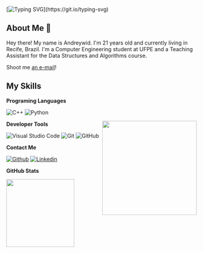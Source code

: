 [![Typing SVG](https://readme-typing-svg.herokuapp.com?font=Rodada+Varela&color=FFFFFF&size=32&center=true&vCenter=true&width=720&height=50&lines=Hi%2C+I'm+Andreywid+Souza💻!;Welcome+to+my+GitHub+profile!)](https://git.io/typing-svg)

## About Me :wave:

Hey there! My name is Andreywid. I'm 21 years old and currently living in Recife, Brazil.
I'm a Computer Engineering student at UFPE and a Teaching Assistant for the Data Structures and Algorithms course.

Shoot me [an e-mail](mailto:andreywid@gmail.com)! 

 ## My Skills

 **Programing Languages**
 
![C++](https://img.shields.io/badge/C%2B%2B-00599C?style=for-the-badge&logo=c%2B%2B)
![Python](https://img.shields.io/badge/Python-FFD43B?style=for-the-badge&logo=python)

<img align= "right" width= "250" src= "https://cdna.artstation.com/p/assets/images/images/068/457/252/original/dany-jauregui-neon-shadow-omen-spray-gif.gif?1697839230"/>

**Developer Tools**

![Visual Studio Code](https://img.shields.io/badge/-Visual%20Studio%20Code-333333?style=flat&logo=visual-studio-code&logoColor=007ACC)
![Git](https://img.shields.io/badge/-Git-333333?style=flat&logo=git)
![GitHub](https://img.shields.io/badge/-GitHub-333333?style=flat&logo=github)

**Contact Me**

[![Github](https://img.shields.io/badge/-Github-333?style=flat&logo=Github&logoColor=white)](https://github.com/Andreywid/Andreywid/)
[![Linkedin](https://img.shields.io/badge/-LinkedIn-blue?style=flat&logo=Linkedin&logoColor=white)](https://www.linkedin.com/in/andreywid-souza-85554b233/)

**GitHub Stats**

<a href="https://github.com/Andreywid" title="Status Andreywid">
  <img height="180em" src="https://github-readme-stats.vercel.app/api?username=Andreywid&theme=dracula&show_icons=true" />
</a>
